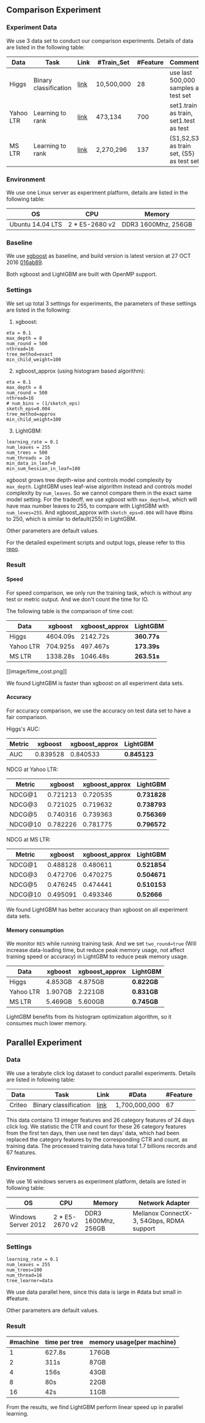 ## Comparison Experiment

### Experiment Data

We use 3 data set to conduct our comparison experiments. Details of data are listed in the following table:

| Data     |      Task     |  Link | #Train_Set | #Feature| Comments|
|----------|---------------|-------|-------|---------|---------|
| Higgs    |  Binary classification | [link](https://archive.ics.uci.edu/ml/datasets/HIGGS) |10,500,000|28| use last 500,000 samples as test set  | 
| Yahoo LTR|  Learning to rank      | [link](https://webscope.sandbox.yahoo.com/catalog.php?datatype=c)  	|473,134|700|   set1.train as train, set1.test as test |
| MS LTR   |  Learning to rank      | [link](http://research.microsoft.com/en-us/projects/mslr/) |2,270,296|137| {S1,S2,S3} as train set, {S5} as test set |

### Environment

We use one Linux server as experiment platform, details are listed in the following table:

| OS     |      CPU     |  Memory | 
|--------|--------------|---------|
| Ubuntu 14.04 LTS  |  2 * E5-2680 v2 | DDR3 1600Mhz, 256GB|

### Baseline

We use [xgboost](https://github.com/dmlc/xgboost) as baseline, and build version is latest version at 27 OCT 2016 [016ab89](https://github.com/dmlc/xgboost/tree/016ab89484e7a6313a7de11160d0c3370fc5c35d).

Both xgboost and LightGBM are built with OpenMP support.


### Settings

We set up total 3 settings for experiments, the parameters of these settings are listed in the following:

1. xgboost:
 ```
 eta = 0.1
 max_depth = 8
 num_round = 500
 nthread=16
 tree_method=exact
 min_child_weight=100
 ```

2. xgboost_approx (using histogram based algorithm):
 ```
 eta = 0.1
 max_depth = 8
 num_round = 500
 nthread=16
 # num_bins = (1/sketch_eps)
 sketch_eps=0.004
 tree_method=approx
 min_child_weight=100
 ```

3. LightGBM:
 ```
 learning_rate = 0.1
 num_leaves = 255
 num_trees = 500
 num_threads = 16
 min_data_in_leaf=0
 min_sum_hessian_in_leaf=100
 ```

xgboost grows tree depth-wise and controls model complexity by ```max_depth```. LightGBM uses leaf-wise algorithm instead and controls model complexity by ```num_leaves```. So we cannot compare them in the exact same model setting. For the tradeoff, we use xgboost with ```max_depth=8```, which will have max number leaves to 255, to compare with LightGBM with ```num_leves=255```. And xgboost_approx with ```sketch_eps=0.004``` will have #bins to 250, which is similar to default(255) in LightGBM.

Other parameters are default values. 

For the detailed experiment scripts and output logs, please refer to this [repo](https://github.com/guolinke/boosting_tree_benchmarks). 

### Result

#### Speed

For speed comparison, we only run the training task, which is without any test or metric output. And we don't count the time for IO.

The following table is the comparison of time cost:

| Data      |  xgboost| xgboost_approx |  LightGBM|
|----|  ----| ---- |  ----|
| Higgs|4604.09s |2142.72s |**360.77s** |
| Yahoo LTR|704.925s |497.467s |**173.39s**|
| MS LTR|1338.28s |1046.48s |**263.51s**|

[[image/time_cost.png]]

We found LightGBM is faster than xgboost on all experiment data sets. 

#### Accuracy

For accuracy comparison, we use the accuracy on test data set to have a fair comparison.

Higgs's AUC:

| Metric      |  xgboost| xgboost_approx |  LightGBM|
| ----------- |  -------| -------------- |  --------|
| AUC|0.839528|0.840533|**0.845123**|

NDCG at Yahoo LTR:

| Metric      |  xgboost| xgboost_approx |  LightGBM|
| ----------- |  -------| -------------- |  --------|
| NDCG@1|0.721213|0.720535|**0.731828**|
| NDCG@3|0.721025|0.719632|**0.738793**|
| NDCG@5|0.740316|0.739363|**0.756369**|
| NDCG@10|0.782226|0.781775|**0.796572**|


NDCG at MS LTR:


| Metric      |  xgboost| xgboost_approx |  LightGBM|
| ----------- |  -------| -------------- |  --------|
| NDCG@1|0.488128|0.480611|**0.521854**|
| NDCG@3|0.472706|0.470275|**0.504671**|
| NDCG@5|0.476245|0.474441|**0.510153**|
| NDCG@10|0.495091|0.493346|**0.52666**|

We found LightGBM has better accuracy than xgboost on all experiment data sets.

#### Memory consumption

We monitor ```RES``` while running training task. And we set ```two_round=true``` (Will increase data-loading time, but reduce peak memory usage, not affect training speed or accuracy) in LightGBM to reduce peak memory usage. 

| Data      | xgboost | xgboost_approx| LightGBM|  
|-----------|---------|-------------- |---------|
| Higgs     | 4.853GB  | 4.875GB | **0.822GB** | 
| Yahoo LTR | 1.907GB  | 2.221GB | **0.831GB** | 
| MS LTR    | 5.469GB  | 5.600GB | **0.745GB** |

LightGBM benefits from its histogram optimization algorithm, so it consumes much lower memory.

## Parallel Experiment

### Data

We use a terabyte click log dataset to conduct parallel experiments. Details are listed in following table:

| Data     |      Task     |  Link | #Data | #Feature|
|----------|---------------|-------|-------|---------|
| Criteo    |  Binary classification | [link](http://labs.criteo.com/downloads/download-terabyte-click-logs/) |1,700,000,000|67|

This data contains 13 integer features and 26 category features of 24 days click log. We statistic the CTR and count for these 26 category features from the first ten days, then use next ten days’ data, which had been replaced the category features by the corresponding CTR and count, as training data. The processed training data hava total 1.7 billions records and 67 features.


### Environment
We use 16 windows servers as experiment platform, details are listed in following table:

| OS     |      CPU     |  Memory | Network Adapter |
|--------|--------------|---------|-----------------|
| Windows Server 2012 |  2 * E5-2670 v2 | DDR3 1600Mhz, 256GB| Mellanox ConnectX-3, 54Gbps, RDMA support |

### Settings

```
learning_rate = 0.1
num_leaves = 255
num_trees=100
num_thread=16
tree_learner=data
```
We use data parallel here, since this data is large in #data but small in #feature.

Other parameters are default values.

### Result

|  #machine | time per tree | memory usage(per machine) |
|-----------|---------|--------------|
| 1   | 627.8s  | 176GB |
| 2   | 311s    | 87GB  |
| 4   | 156s  | 43GB  |
| 8   | 80s   | 22GB  |
| 16  | 42s   | 11GB  |

From the results, we find LightGBM perform linear speed up in parallel learning. 